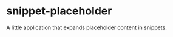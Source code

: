 snippet-placeholder
===================

A little application that expands placeholder content in snippets.

